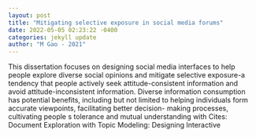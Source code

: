 ```yaml
--- 
layout: post 
title: "Mitigating selective exposure in social media forums" 
date: 2022-05-05 02:23:22 -0400 
categories: jekyll update 
author: "M Gao - 2021" 
--- 
```

This dissertation focuses on designing social media interfaces to help people explore diverse social opinions and mitigate selective exposure-a tendency that people actively seek attitude-consistent information and avoid attitude-inconsistent information. Diverse information consumption has potential benefits, including but not limited to helping individuals form accurate viewpoints, facilitating better decision- making processes, cultivating people s tolerance and mutual understanding with Cites: Document Exploration with Topic Modeling: Designing Interactive